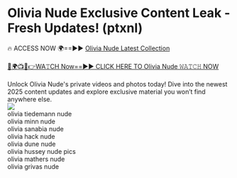 # Olivia Nude Exclusive Content Leak - Fresh Updates! (ptxnl)

🔥 ACCESS NOW 🌍==►► <a href="https://tinyurl.com/2mz8nhtm" rel="nofollow">Olivia Nude Latest Collection</a>
<br><br>
[🔴🌍📺📱👉WA𝚃CH Now==►► CLICK HERE TO Olivia Nude 𝚆𝙰𝚃𝙲𝙷 NOW](https://tinyurl.com/2mz8nhtm)
<br><br>
Unlock Olivia Nude's private videos and photos today! Dive into the newest 2025 content updates and explore exclusive material you won’t find anywhere else.
<br>
<a href="https://tinyurl.com/2mz8nhtm" rel="nofollow" data-target="animated-image.originalLink"><img src="https://camo.githubusercontent.com/8a4f000d20f83aca3bf7ec5f350d767afa0574a8a352519fd8cfa583a6f93a33/68747470733a2f2f692e696d6775722e636f6d2f644a486b345a712e676966" data-canonical-src="https://i.imgur.com/dJHk4Zq.gif" style="max-width: 100%; display: inline-block;" data-target="animated-image.originalImage"></a>
<br>
olivia tiedemann nude<br>
olivia minn nude<br>
olivia sanabia nude<br>
olivia hack nude<br>
olivia dune nude<br>
olivia hussey nude pics<br>
olivia mathers nude<br>
olivia grivas nude